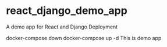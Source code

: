 # react_django_demo_app
A demo app for React and Django Deployment

docker-compose down
docker-compose up -d
This is demo app
